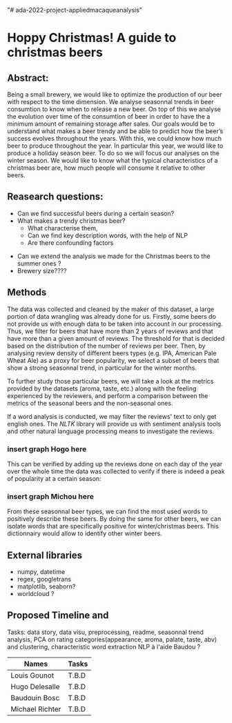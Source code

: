 "# ada-2022-project-appliedmacaqueanalysis" 

# Hoppy Christmas! A guide to christmas beers

## Abstract:
Being a small brewery, we would like to optimize the production of our beer with respect to the time dimension. We analyse seasonnal trends in beer consumtion to know when to release a new beer. On top of this we analyse the evolution over time of the consumtion of beer in order to have the a minimum amount of remaining storage after sales. Our goals would be to understand what makes a beer trendy and be able to predict how the beer’s success evolves throughout the years. With this, we could know how much beer to produce throughout the year. In particular this year, we would like to produce a holiday season beer. To do so we will focus our analyses on the winter season. We would like to know what the typical characteristics of a christmas beer are, how much people will consume it relative to other beers.

## Reasearch questions:
* Can we find successful beers during a certain season?
* What makes a trendy christmas beer? 
  * What characterise them, 
  * Can we find key description words, with the help of NLP
  * Are there confounding factors
- Can we extend the analysis we made for the Christmas beers to the summer ones ?
- Brewery size????
 
## Methods
The data was collected and cleaned by the maker of this dataset, a large portion of data wrangling was already done for us. 
Firstly, some beers do not provide us with enough data to be taken into account in our processing. Thus, we filter for beers that have more than 2 years of reviews and that have more than a given amount of reviews. The threshold for that is decided based on the distribution of the number of reviews per beer. Then, by analysing review density of different beers types (e.g. IPA, American Pale Wheat Ale) as a proxy for beer popularity, we select a subset of beers that show a strong seasonnal trend, in particular for the winter months.

To further study those particular beers, we will take a look at the metrics provided by the datasets (aroma, taste, etc.) along with the feeling experienced by the reviewers, and perform a comparison between the metrics of the seasonal beers and the non-seasonal ones.

If a word analysis is conducted, we may filter the reviews' text to only get english ones. The _NLTK_ library will provide us with sentiment analysis tools and other natural language processing means to investigate the reviews.
### insert graph Hogo here
This can be verified by adding up the reviews done on each day of the year over the whole time the data was collected to verify if there is indeed a peak of popularity at a certain season:
### insert graph Michou here

From these seasonnal beer types, we can find the most used words to positively describe these beers. By doing the same for other beers,  we can isolate words that are specifically positive for winter/christmas beers. This dictionnairy would allow to identify other winter beers.  




## External libraries
- numpy, datetime
- regex, googletrans
- matplotlib, seaborn?
- worldcloud ?


## Proposed Timeline and
Tasks: data story, data visu, preprocessing, readme, seasonnal trend analysis, PCA on rating categories(appearance, aroma, palate, taste, abv) and clustering, characteristic word extraction NLP à l'aide Baudou ?


| Names                | Tasks |
|-----------------|-------|
| Louis Gounot    | T.B.D |
| Hugo Delesalle  | T.B.D |
| Baudouin Bosc   | T.B.D |
| Michael Richter | T.B.D |

